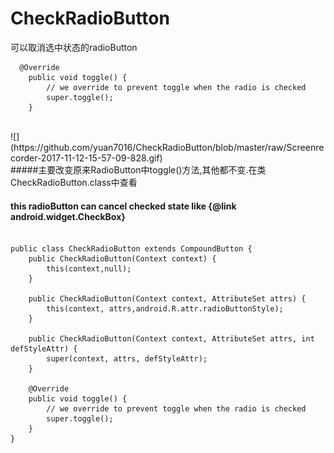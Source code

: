 # CheckRadioButton
可以取消选中状态的radioButton
```
  @Override
    public void toggle() {
        // we override to prevent toggle when the radio is checked
        super.toggle();
    }
```
<br>
![](https://github.com/yuan7016/CheckRadioButton/blob/master/raw/Screenrecorder-2017-11-12-15-57-09-828.gif)
<br>
#####主要改变原来RadioButton中toggle()方法,其他都不变.在类CheckRadioButton.class中查看
<br/>

#### this radioButton can cancel checked state like {@link android.widget.CheckBox}
```

public class CheckRadioButton extends CompoundButton {
    public CheckRadioButton(Context context) {
        this(context,null);
    }

    public CheckRadioButton(Context context, AttributeSet attrs) {
        this(context, attrs,android.R.attr.radioButtonStyle);
    }

    public CheckRadioButton(Context context, AttributeSet attrs, int defStyleAttr) {
        super(context, attrs, defStyleAttr);
    }

    @Override
    public void toggle() {
        // we override to prevent toggle when the radio is checked
        super.toggle();
    }
}
```
